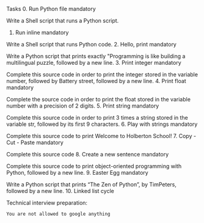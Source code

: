 Tasks
0. Run Python file
mandatory

Write a Shell script that runs a Python script.
1. Run inline
mandatory

Write a Shell script that runs Python code.
2. Hello, print
mandatory

Write a Python script that prints exactly "Programming is like building a multilingual puzzle, followed by a new line.
3. Print integer
mandatory

Complete this source code in order to print the integer stored in the variable number, followed by Battery street, followed by a new line.
4. Print float
mandatory

Complete the source code in order to print the float stored in the variable number with a precision of 2 digits.
5. Print string
mandatory

Complete this source code in order to print 3 times a string stored in the variable str, followed by its first 9 characters.
6. Play with strings
mandatory

Complete this source code to print Welcome to Holberton School!
7. Copy - Cut - Paste
mandatory

Complete this source code
8. Create a new sentence
mandatory

Complete this source code to print object-oriented programming with Python, followed by a new line.
9. Easter Egg
mandatory

Write a Python script that prints “The Zen of Python”, by TimPeters, followed by a new line.
10. Linked list cycle

Technical interview preparation:

    You are not allowed to google anything
